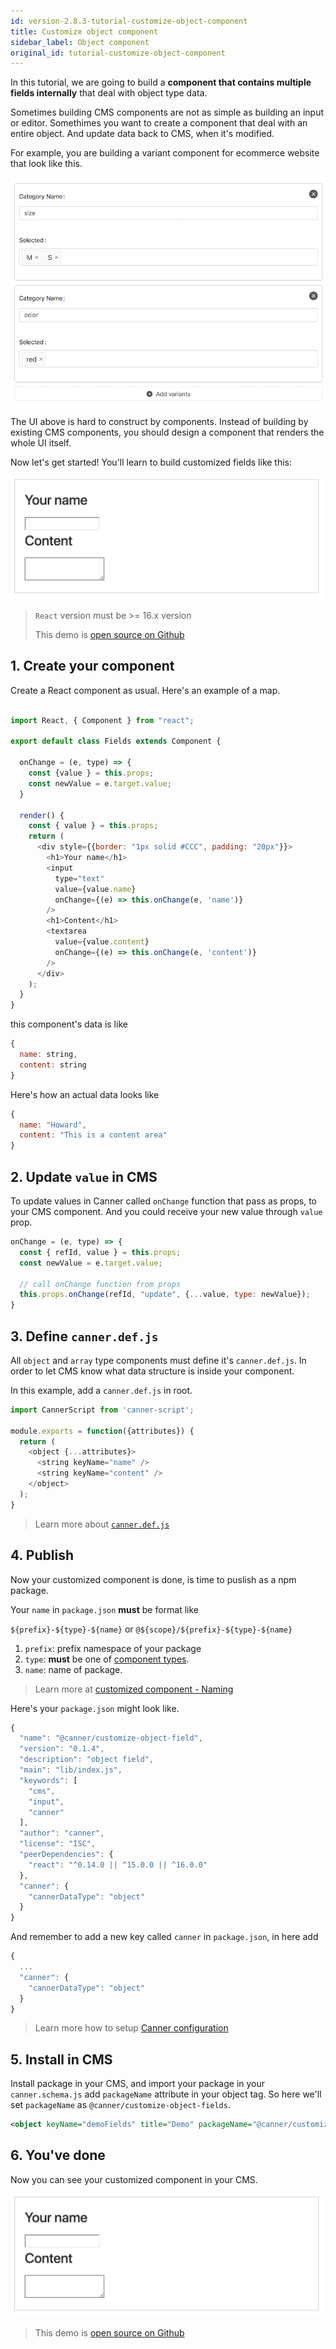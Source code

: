 ```yaml
---
id: version-2.8.3-tutorial-customize-object-component
title: Customize object component
sidebar_label: Object component
original_id: tutorial-customize-object-component
---
```


In this tutorial, we are going to build a **component that contains multiple fields internally** that deal with object type data.

Sometimes building CMS components are not as simple as building an input or editor. Somethimes you want to create a component that deal with an entire object. And update data back to CMS, when it's modified.

For example, you are building a variant component for ecommerce website that look like this.

![variant](/docs/assets/tutorial-customize-object/variant.png)

The UI above is hard to construct by components. Instead of building by existing CMS components, you should design a component that renders the whole UI itself.

Now let's get started! You'll learn to build customized fields like this:

![custom fields](/docs/assets/tutorial-customize-object/custom-fields.png)

> `React` version must be >= 16.x version
>
> This demo is [open source on Github](https://github.com/Canner/canner/tree/master/examples/custom-object-fields-pkg)

## 1. Create your component

Create a React component as usual. Here's an example of a map.

```js

import React, { Component } from "react";

export default class Fields extends Component {

  onChange = (e, type) => {
    const {value } = this.props;
    const newValue = e.target.value;
  }

  render() {
    const { value } = this.props;
    return (
      <div style={{border: "1px solid #CCC", padding: "20px"}}>
        <h1>Your name</h1>
        <input
          type="text"
          value={value.name}
          onChange={(e) => this.onChange(e, 'name')}
        />
        <h1>Content</h1>
        <textarea
          value={value.content}
          onChange={(e) => this.onChange(e, 'content')}
        />
      </div>
    );
  }
}

```

this component's data is like

```js
{
  name: string,
  content: string
}
```

Here's how an actual data looks like

```js
{
  name: "Howard",
  content: "This is a content area"
}
```

## 2. Update `value` in CMS

To update values in Canner called `onChange` function that pass as props, to your CMS component. And you could receive your new value through `value` prop.

```js
onChange = (e, type) => {
  const { refId, value } = this.props;
  const newValue = e.target.value;

  // call onChange function from props
  this.props.onChange(refId, "update", {...value, type: newValue});
}
```

## 3. Define `canner.def.js`

All `object` and `array` type components must define it's `canner.def.js`. In order to let CMS know what data structure is inside your component.

In this example, add a `canner.def.js` in root.

```js
import CannerScript from 'canner-script';

module.exports = function({attributes}) {
  return (
    <object {...attributes}>
      <string keyName="name" />
      <string keyName="content" />
    </object>
  );
}
```

> Learn more about [`canner.def.js`](guides-customized-component#cannerdefjs)

## 4. Publish

Now your customized component is done, is time to puslish as a npm package.

Your `name` in `package.json` **must** be format like

`${prefix}-${type}-${name}` or `@${scope}/${prefix}-${type}-${name}`

1. `prefix`: prefix namespace of your package
2. `type`: **must** be one of [component types](schema-data-type-tags).
3. `name`: name of package.

> Learn more at [customized component - Naming](guides-customized-component#naming)

Here's your `package.json` might look like.

```js
{
  "name": "@canner/customize-object-field",
  "version": "0.1.4",
  "description": "object field",
  "main": "lib/index.js",
  "keywords": [
    "cms",
    "input",
    "canner"
  ],
  "author": "canner",
  "license": "ISC",
  "peerDependencies": {
    "react": "^0.14.0 || ^15.0.0 || ^16.0.0"
  },
  "canner": {
    "cannerDataType": "object"
  }
}
```

And remember to add a new key called `canner` in `package.json`, in here add

```js
{
  ...
  "canner": {
    "cannerDataType": "object"
  }
}
```

> Learn more how to setup [Canner configuration](guides-customized-component#canner-configuration)


## 5. Install in CMS

Install package in your CMS, and import your package in your `canner.schema.js` add `packageName` attribute in your object tag. So here we'll set `packageName` as `@canner/customize-object-fields`.

```xml
<object keyName="demoFields" title="Demo" packageName="@canner/customize-object-fields"/>
```

## 6. You've done

Now you can see your customized component in your CMS.

![customize fields](/docs/assets/tutorial-customize-object/custom-fields.png)

> This demo is [open source on Github](https://github.com/Canner/canner/tree/master/examples/custom-object-fields-pkg)